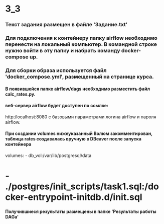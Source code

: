 # 3_3
### Текст задания размещен в файле 'Задание.txt'

### Для подключения к контейнеру папку airflow необходимо перенести на локальный компьютер. В командной строке нужно войти в эту папку и набрать команду docker-compose up.
### Для сборки образа используется файл 'docker_compose.yml', размещенный на странице курса.
#### В появившейся папке airflow/dags необходимо разместить файл calc_rates.py.
#### веб-сервер airflow будет доступен по ссылке:
http:/localhost:8080 с базовыми параметрами логина airflow и пароля airflow.

####  При создании volumes нижеуказанный Волюм закомментирован, таблица rates создавалась вручную в DBeaver после запуска контейнера
volumes:
      - db_vol:/var/lib/postgresql/data
   #  - ./postgres/init_scripts/task1.sql:/docker-entrypoint-initdb.d/init.sql

#### Получившиеся результаты размещены в папке 'Результаты работы DAGa'

